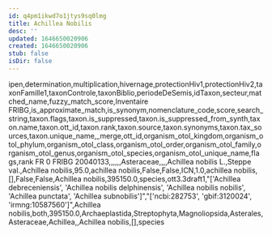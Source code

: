 ```yaml
---
id: q4pm1ikwd7o1jtys9sq0lmg
title: Achillea Nobilis
desc: ''
updated: 1646650020906
created: 1646650020906
stub: false
isDir: false
---
```

ipen,determination,multiplication,hivernage,protectionHiv1,protectionHiv2,taxonFamille1,taxonControle,taxonBiblio,periodeDeSemis,idTaxon,secteur,matched_name,fuzzy_match_score,Inventaire FRIBG,is_approximate_match,is_synonym,nomenclature_code,score,search_string,taxon.flags,taxon.is_suppressed,taxon.is_suppressed_from_synth,taxon.name,taxon.ott_id,taxon.rank,taxon.source,taxon.synonyms,taxon.tax_sources,taxon.unique_name,_merge,ott_id,organism_otol_kingdom,organism_otol_phylum,organism_otol_class,organism_otol_order,organism_otol_family,organism_otol_genus,organism_otol_species,organism_otol_unique_name,flags,rank
FR 0 FRIBG 20040133,,,,,,Asteraceae,,,,Achillea nobilis L.,Steppe val.,Achillea nobilis,95.0,achillea nobilis,False,False,ICN,1.0,achillea nobilis,[],False,False,Achillea nobilis,395150.0,species,ott3.3draft1,"['Achillea debreceniensis', 'Achillea nobilis delphinensis', 'Achillea nobilis nobilis', 'Achillea punctata', 'Achillea subnobilis']","['ncbi:282753', 'gbif:3120024', 'irmng:10587560']",Achillea nobilis,both,395150.0,Archaeplastida,Streptophyta,Magnoliopsida,Asterales,Asteraceae,Achillea,,Achillea nobilis,[],species
